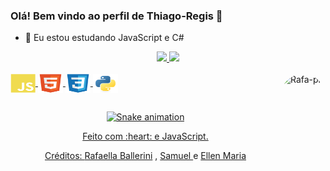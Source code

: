 ### Olá! Bem vindo ao perfil de Thiago-Regis 👋
- 🌱 Eu estou estudando JavaScript e C#
<div align="center">
  <a href="https://github.com/Thiago-Regis">
  <img height="120em" src="https://github-readme-stats.vercel.app/api?username=Thiago-Regis&show_icons=true&theme=dracula&include_all_commits=true&count_private=true"/>
  <img height="120em" src="https://github-readme-stats.vercel.app/api/top-langs/?username=Thiago-Regis&layout=compact&langs_count=7&theme=dracula"/>
</div>
  <div style="display: inline_block"><br>
  <img align="center" alt="Rafa-Js" height="30" width="40" src="https://raw.githubusercontent.com/devicons/devicon/master/icons/javascript/javascript-plain.svg">
  <img align="center" alt="Rafa-HTML" height="30" width="40" src="https://raw.githubusercontent.com/devicons/devicon/master/icons/html5/html5-original.svg">
  <img align="center" alt="Rafa-CSS" height="30" width="40" src="https://raw.githubusercontent.com/devicons/devicon/master/icons/css3/css3-original.svg">
  <img align="center" alt="Rafa-Python" height="30" width="40" src="https://raw.githubusercontent.com/devicons/devicon/master/icons/python/python-original.svg">
  <img align="right" alt="Rafa-pic" height="150" style="border-radius:50px;" src="https://i.redd.it/ha5u69pen1y51.gif">
</div>
 
  ##
 
 <div align="center">
  
  ![Snake animation](https://github.com/Thiago-Regis/Thiago-Regis/blob/output/github-contribution-grid-snake.svg)
  
</div>
 
 <div align="center">
  <p>Feito com :heart: e JavaScript.</p>
  <p> Créditos:  <a href="https://github.com/rafaballerini">Rafaella Ballerini</a> , <a href="https://github.com/samuelscavassa"> Samuel </a> e <a href="https://github.com/ELLEN2121"> Ellen Maria</a> </p>
</div>


